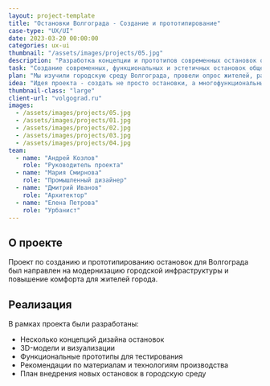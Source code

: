 ```yaml
---
layout: project-template
title: "Остановки Волгограда - Создание и прототипирование"
case-type: "UX/UI"
date: 2023-03-20 00:00:00
categories: ux-ui
thumbnail: "/assets/images/projects/05.jpg"
description: "Разработка концепции и прототипов современных остановок общественного транспорта для города Волгоград с учетом городской среды и потребностей жителей."
task: "Создание современных, функциональных и эстетичных остановок общественного транспорта для Волгограда, которые будут соответствовать потребностям жителей и гармонично вписываться в городскую среду."
plan: "Мы изучили городскую среду Волгограда, провели опрос жителей, разработали несколько концепций дизайна, создали 3D-модели и прототипы для тестирования."
idea: "Идея проекта - создать не просто остановки, а многофункциональные городские объекты, которые станут частью комфортной городской среды."
thumbnail-class: "large"
client-url: "volgograd.ru"
images:
  - /assets/images/projects/05.jpg
  - /assets/images/projects/01.jpg
  - /assets/images/projects/02.jpg
  - /assets/images/projects/03.jpg
  - /assets/images/projects/04.jpg
team:
  - name: "Андрей Козлов"
    role: "Руководитель проекта"
  - name: "Мария Смирнова"
    role: "Промышленный дизайнер"
  - name: "Дмитрий Иванов"
    role: "Архитектор"
  - name: "Елена Петрова"
    role: "Урбанист"
---
```


## О проекте

Проект по созданию и прототипированию остановок для Волгограда был направлен на модернизацию городской инфраструктуры и повышение комфорта для жителей города.

## Реализация

В рамках проекта были разработаны:
- Несколько концепций дизайна остановок
- 3D-модели и визуализации
- Функциональные прототипы для тестирования
- Рекомендации по материалам и технологиям производства
- План внедрения новых остановок в городскую среду
